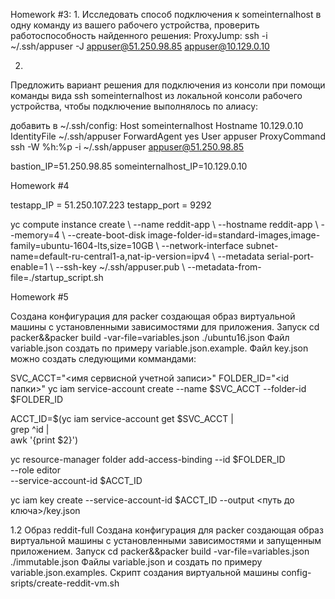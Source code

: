 Homework #3:
1.
Исследовать способ подключения к someinternalhost в одну команду из вашего рабочего устройства, проверить работоспособность найденного решения:
ProxyJump: ssh -i ~/.ssh/appuser -J appuser@51.250.98.85 appuser@10.129.0.10

2.
Предложить вариант решения для подключения из консоли при помощи команды вида ssh someinternalhost из локальной консоли рабочего устройства, чтобы подключение выполнялось по алиасу:

добавить в ~/.ssh/config:
Host someinternalhost
  Hostname 10.129.0.10
  IdentityFile  ~/.ssh/appuser
  ForwardAgent yes
  User appuser
  ProxyCommand ssh -W %h:%p -i ~/.ssh/appuser appuser@51.250.98.85

bastion_IP=51.250.98.85
someinternalhost_IP=10.129.0.10

Homework #4

testapp_IP = 51.250.107.223
testapp_port = 9292


yc compute instance create \ --name reddit-app \ --hostname reddit-app \ --memory=4 \ --create-boot-disk image-folder-id=standard-images,image-family=ubuntu-1604-lts,size=10GB \ --network-interface subnet-name=default-ru-central1-a,nat-ip-version=ipv4 \ --metadata serial-port-enable=1 \ --ssh-key ~/.ssh/appuser.pub \ --metadata-from-file=./startup_script.sh

Homework #5

Создана конфигурация для packer создающая образ виртуальной машины с установленными зависимостями для приложения. Запуск cd packer&&packer build -var-file=variables.json ./ubuntu16.json Файл variable.json создать по примеру variable.json.example. Файл key.json можно создать следующими коммандами:

SVC_ACCT="<имя сервисной учетной записи>"
FOLDER_ID="<id папки>"
yc iam service-account create --name $SVC_ACCT --folder-id $FOLDER_ID

ACCT_ID=$(yc iam service-account get $SVC_ACCT | \
grep ^id | \
awk '{print $2}')

yc resource-manager folder add-access-binding --id $FOLDER_ID \
--role editor \
--service-account-id $ACCT_ID

yc iam key create --service-account-id $ACCT_ID --output <путь до ключа>/key.json

1.2 Образ reddit-full
Создана конфигурация для packer создающая образ виртуальной машины с установленными зависимостями и запущенным приложением. Запуск cd packer&&packer build -var-file=variables.json ./immutable.json Файлы variable.json и создать по примеру variable.json.examples. Скрипт создания виртуальной машины config-sripts/create-reddit-vm.sh
